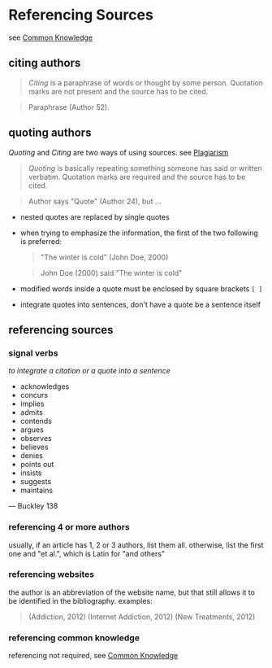 # Referencing Sources

see [Common Knowledge](Common%20Knowledge%20a78b6ca3cc174e11934bd730fbd406e9.md)

## citing authors

> *Citing* is a paraphrase of words or thought by some person. Quotation marks are not present and the source has to be cited.
> 

> Paraphrase (Author 52).
> 

## quoting authors

*Quoting* and *Citing* are two ways of using sources. see [Plagiarism](Plagiarism%20bc8ea8466a7a49759d0d1f183b81f123.md)

> *Quoting* is basically repeating something someone has said or written verbatim. Quotation marks are required and the source has to be cited.
> 

> Author says "Quote" (Author 24), but ...
> 
- nested quotes are replaced by single quotes
- when trying to emphasize the information, the first of the two following is preferred:
    
    > "The winter is cold" (John Doe, 2000)
    > 
    
    > John Doe (2000) said "The winter is cold"
    > 
- modified words inside a quote must be enclosed by square brackets `[ ]`
- integrate quotes into sentences, don't have a quote be a sentence itself

## referencing sources

### signal verbs

*to integrate a citation or a quote into a sentence*

- acknowledges
- concurs
- implies
- admits
- contends
- argues
- observes
- believes
- denies
- points out
- insists
- suggests
- maintains

— Buckley 138

### referencing 4 or more authors

usually, if an article has 1, 2 or 3 authors, list them all. otherwise, list the first one and "et al.", which is Latin for "and others"

### referencing websites

the author is an abbreviation of the website name, but that still allows it to be identified in the bibliography. examples:

> (Addiction, 2012)
(Internet Addiction, 2012)
(New Treatments, 2012)
> 

### referencing common knowledge

referencing not required, see [Common Knowledge](Common%20Knowledge%20a78b6ca3cc174e11934bd730fbd406e9.md)